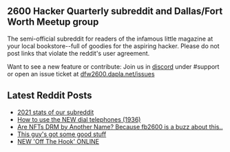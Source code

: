 ## 2600 Hacker Quarterly subreddit and Dallas/Fort Worth Meetup group
The semi-official subreddit for readers of the infamous little magazine at your local bookstore--full of goodies for the aspiring hacker. Please do not post links that violate the reddit's user agreement.

Want to see a new feature or contribute: 
Join us in [discord](https://dfw2600.dapla.net/chat) under #support or open an issue ticket at [dfw2600.dapla.net/issues](https://dfw2600.dapla.net/issues)

## Latest Reddit Posts
<!-- BLOG-POST-LIST:START -->
- [2021 stats of our subreddit](https://www.reddit.com/r/2600/comments/rpgrsg/2021_stats_of_our_subreddit/)
- [How to use the NEW dial telephones (1936)](https://www.reddit.com/r/2600/comments/rp75jx/how_to_use_the_new_dial_telephones_1936/)
- [Are NFTs DRM by Another Name? Because fb2600 is a buzz about this..](https://www.reddit.com/r/2600/comments/rnbs2v/are_nfts_drm_by_another_name_because_fb2600_is_a/)
- [This guy's got some good stuff](https://www.reddit.com/r/2600/comments/rn2url/this_guys_got_some_good_stuff/)
- [NEW 'Off The Hook' ONLINE](https://2600.com/hook/22-12-2021)
<!-- BLOG-POST-LIST:END -->
